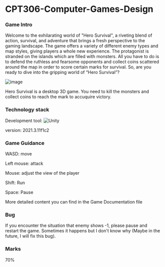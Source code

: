 # CPT306-Computer-Games-Design
### Game Intro
Welcome to the exhilarating world of "Hero Survival", a riveting blend of action, survival, and adventure that brings a fresh perspective to the gaming landscape. The game offers a variety of different enemy types and map styles, giving players a whole new experience. The protagonist is stranded on the islands which are filled with monsters. All you have to do is to defend the ruthless and fearsome opponents and collect coins scattered around the map in order to score certain marks for survival. So, are you ready to dive into the gripping world of “Hero Survival”?

![image](https://github.com/ChuanxinZhai/CPT306-Computer-Games-Design/assets/94314784/09b47290-4ba1-4af5-9da3-31b8819314ad)


Hero Survival is a desktop 3D game. You need to kill the monsters and collect coins to reach the mark to accuquire victory.

### Technology stack
Development tool:   ![Unity](https://img.shields.io/badge/-Unity-000000?style=flat-square&logo=unity&logoColor=white)

version: 2021.3.11f1c2   

### Game Guidance
WASD: move

Left mouse: attack

Mouse: adjust the view of the player

Shift: Run

Space: Pause

More detailed content you can find in the Game Documentation file

### Bug
If you encounter the situation that enemy shows -1, please pause and restart the game. Sometimes it happens but I don't know why (Maybe in the future, I will fix this bug). 

### Marks
70%

